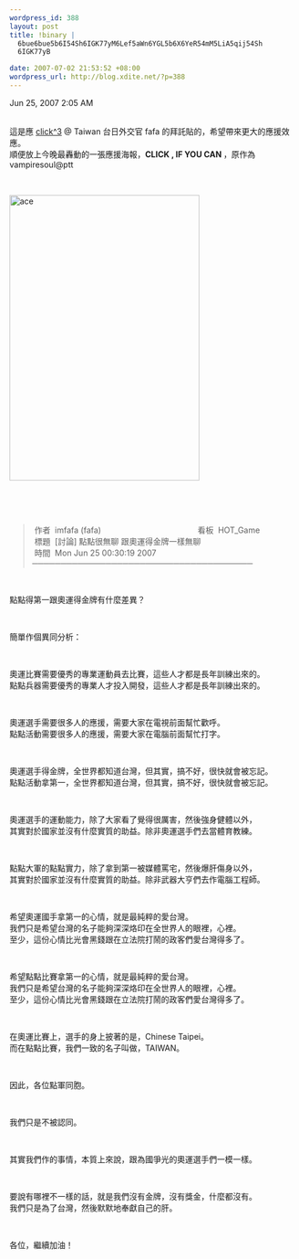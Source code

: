 ```yaml
--- 
wordpress_id: 388
layout: post
title: !binary |
  6bue6bue5b6I54Sh6IGK77yM6Lef5aWn6YGL5b6X6YeR54mM5LiA5qij54Sh
  6IGK77yB

date: 2007-07-02 21:53:52 +08:00
wordpress_url: http://blog.xdite.net/?p=388
---
```

Jun 25, 2007 2:05 AM<br /><br /><p>這是應 <a target="_blank" href="http://www.clickclickclick.com/">click^3</a> @ Taiwan 台日外交官 fafa 的拜託貼的，希望帶來更大的應援效應。<br />順便放上今晚最轟動的一張應援海報，<b>CLICK , IF YOU CAN </b>，原作為 vampiresoul@ptt</p><br /><p><a target="_blank" href="http://www.flickr.com/photos/14765209@N00/613315020/" title="相片分享"><img src="http://farm2.static.flickr.com/1201/613315020_39fcbc6c97.jpg" alt="ace" height="500" width="333" /></a></p><br /><p><br /></p><blockquote>&nbsp;作者&nbsp; imfafa (fafa)&nbsp;&nbsp;&nbsp;&nbsp;&nbsp;&nbsp;&nbsp;&nbsp;&nbsp;&nbsp;&nbsp;&nbsp;&nbsp;&nbsp;&nbsp;&nbsp;&nbsp;&nbsp;&nbsp;&nbsp;&nbsp;&nbsp;&nbsp;&nbsp;&nbsp;&nbsp;&nbsp;&nbsp;&nbsp;&nbsp;&nbsp;&nbsp;&nbsp;&nbsp;&nbsp;&nbsp;&nbsp;&nbsp;&nbsp;&nbsp;&nbsp;&nbsp; 看板&nbsp; HOT_Game<br />&nbsp;標題&nbsp; [討論] 點點很無聊 跟奧運得金牌一樣無聊<br />&nbsp;時間&nbsp; Mon Jun 25 00:30:19 2007<br />───────────────────────────────────────</blockquote><br /><p>點點得第一跟奧運得金牌有什麼差異？</p><br /><p>簡單作個異同分析：</p><br /><p>奧運比賽需要優秀的專業運動員去比賽，這些人才都是長年訓練出來的。<br />點點兵器需要優秀的專業人才投入開發，這些人才都是長年訓練出來的。</p><br /><p>奧運選手需要很多人的應援，需要大家在電視前面幫忙歡呼。<br />點點活動需要很多人的應援，需要大家在電腦前面幫忙打字。</p><br /><p>奧運選手得金牌，全世界都知道台灣，但其實，搞不好，很快就會被忘記。<br />點點活動拿第一，全世界都知道台灣，但其實，搞不好，很快就會被忘記。</p><br /><p>奧運選手的運動能力，除了大家看了覺得很厲害，然後強身健體以外，<br />其實對於國家並沒有什麼實質的助益。除非奧運選手們去當體育教練。</p><br /><p>點點大軍的點點實力，除了拿到第一被媒體罵宅，然後爆肝傷身以外，<br />其實對於國家並沒有什麼實質的助益。除非武器大亨們去作電腦工程師。</p><br /><p>希望奧運國手拿第一的心情，就是最純粹的愛台灣。<br />我們只是希望台灣的名子能夠深深烙印在全世界人的眼裡，心裡。<br />至少，這份心情比光會黑錢跟在立法院打鬧的政客們愛台灣得多了。</p><br /><p>希望點點比賽拿第一的心情，就是最純粹的愛台灣。<br />我們只是希望台灣的名子能夠深深烙印在全世界人的眼裡，心裡。<br />至少，這份心情比光會黑錢跟在立法院打鬧的政客們愛台灣得多了。</p><br /><p>在奧運比賽上，選手的身上披著的是，Chinese Taipei。<br />而在點點比賽，我們一致的名子叫做，TAIWAN。</p><br /><p>因此，各位點軍同胞。</p><br /><p>我們只是不被認同。</p><br /><p>其實我們作的事情，本質上來說，跟為國爭光的奧運選手們一模一樣。</p><br /><p>要說有哪裡不一樣的話，就是我們沒有金牌，沒有獎金，什麼都沒有。<br />我們只是為了台灣，然後默默地奉獻自己的肝。</p><br /><p>各位，繼續加油！</p><br />
